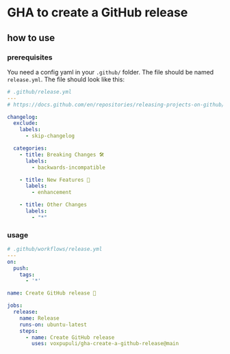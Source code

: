 # GHA to create a GitHub release

## how to use

### prerequisites

You need a config yaml in your `.github/` folder.
The file should be named `release.yml`.
The file should look like this:

```yaml
# .github/release.yml
---
# https://docs.github.com/en/repositories/releasing-projects-on-github/automatically-generated-release-notes

changelog:
  exclude:
    labels:
      - skip-changelog

  categories:
    - title: Breaking Changes 🛠
      labels:
        - backwards-incompatible

    - title: New Features 🎉
      labels:
        - enhancement

    - title: Other Changes
      labels:
        - "*"
```

### usage

```yaml
# .github/workflows/release.yml
---
on:
  push:
    tags:
      - '*'

name: Create GitHub release 🚀

jobs:
  release:
    name: Release
    runs-on: ubuntu-latest
    steps:
      - name: Create GitHub release
        uses: voxpupuli/gha-create-a-github-release@main
```
